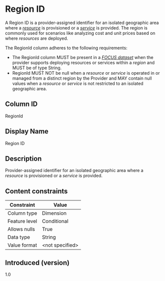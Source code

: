 # Region ID

A Region ID is a provider-assigned identifier for an isolated geographic area where a [*resource*](#glossary:resource) is provisioned or a [*service*](#glossary:service) is provided. The region is commonly used for scenarios like analyzing cost and unit prices based on where *resources* are deployed.

The RegionId column adheres to the following requirements:

* The RegionId column MUST be present in a [*FOCUS dataset*](#glossary:FOCUS-dataset) when the provider supports deploying resources or services within a *region* and MUST be of type String.
* RegionId MUST NOT be null when a *resource* or *service* is operated in or managed from a distinct region by the Provider and MAY contain null values when a *resource* or *service* is not restricted to an isolated geographic area.

## Column ID

RegionId

## Display Name

Region ID

## Description

Provider-assigned identifier for an isolated geographic area where a *resource* is provisioned or a *service* is provided.

## Content constraints

| Constraint      | Value           |
|-----------------|-----------------|
| Column type     | Dimension       |
| Feature level   | Conditional     |
| Allows nulls    | True            |
| Data type       | String          |
| Value format    | \<not specified> |

## Introduced (version)

1.0
